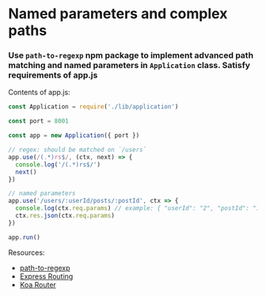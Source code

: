 # Named parameters and complex paths

### Use `path-to-regexp` npm package to implement advanced path matching and named parameters in `Application` class. Satisfy requirements of app.js

Contents of app.js:

```js
const Application = require('./lib/application')

const port = 8001

const app = new Application({ port })

// regex: should be matched on `/users`
app.use(/(.*)rs$/, (ctx, next) => {
  console.log('/(.*)rs$/')
  next()
})

// named parameters
app.use('/users/:userId/posts/:postId', ctx => {
  console.log(ctx.req.params) // example: { "userId": "2", "postId": "100" }
  ctx.res.json(ctx.req.params)
})

app.run()
```

Resources:

- [path-to-regexp](https://github.com/pillarjs/path-to-regexp)
- [Express Routing](https://expressjs.com/en/guide/routing.html)
- [Koa Router](https://github.com/ZijianHe/koa-router)
